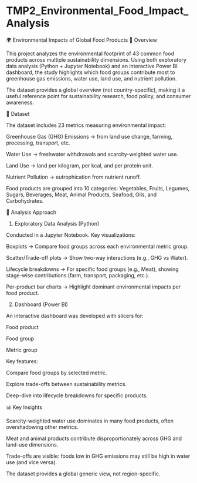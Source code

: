 # TMP2_Environmental_Food_Impact_Analysis

🌍 Environmental Impacts of Global Food Products
📌 Overview

This project analyzes the environmental footprint of 43 common food products across multiple sustainability dimensions.
Using both exploratory data analysis (Python + Jupyter Notebook) and an interactive Power BI dashboard, the study highlights which food groups contribute most to greenhouse gas emissions, water use, land use, and nutrient pollution.

The dataset provides a global overview (not country-specific), making it a useful reference point for sustainability research, food policy, and consumer awareness.

📂 Dataset

The dataset includes 23 metrics measuring environmental impact:

Greenhouse Gas (GHG) Emissions → from land use change, farming, processing, transport, etc.

Water Use → freshwater withdrawals and scarcity-weighted water use.

Land Use → land per kilogram, per kcal, and per protein unit.

Nutrient Pollution → eutrophication from nutrient runoff.

Food products are grouped into 10 categories:
Vegetables, Fruits, Legumes, Sugars, Beverages, Meat, Animal Products, Seafood, Oils, and Carbohydrates.

🔎 Analysis Approach
1. Exploratory Data Analysis (Python)

Conducted in a Jupyter Notebook. Key visualizations:

Boxplots → Compare food groups across each environmental metric group.

Scatter/Trade-off plots → Show two-way interactions (e.g., GHG vs Water).

Lifecycle breakdowns → For specific food groups (e.g., Meat), showing stage-wise contributions (farm, transport, packaging, etc.).

Per-product bar charts → Highlight dominant environmental impacts per food product.

2. Dashboard (Power BI)

An interactive dashboard was developed with slicers for:

Food product

Food group

Metric group

Key features:

Compare food groups by selected metric.

Explore trade-offs between sustainability metrics.

Deep-dive into lifecycle breakdowns for specific products.

📊 Key Insights

Scarcity-weighted water use dominates in many food products, often overshadowing other metrics.

Meat and animal products contribute disproportionately across GHG and land-use dimensions.

Trade-offs are visible: foods low in GHG emissions may still be high in water use (and vice versa).

The dataset provides a global generic view, not region-specific.
